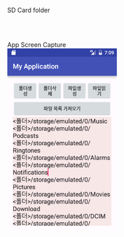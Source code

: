 SD Card folder

<br>

<br>App Screen Capture<br>
<img src = "https://github.com/tmfqjadlek/android_work1/blob/master/app/pics/aa.png?raw=true" width=250>

